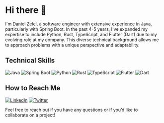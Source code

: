 # Hi there 👋

I'm Daniel Zelei, a software engineer with extensive experience in Java, particularly with Spring Boot. In the past 4-5 years, I've expanded my expertise to include Python, Rust, TypeScript, and Flutter (Dart) due to my evolving role at my company. This diverse technical background allows me to approach problems with a unique perspective and adaptability.

## Technical Skills
![Java](https://img.shields.io/badge/Java-ED8B00?style=for-the-badge&logo=java&logoColor=white)
![Spring Boot](https://img.shields.io/badge/Spring%20Boot-6DB33F?style=for-the-badge&logo=spring&logoColor=white)
![Python](https://img.shields.io/badge/Python-3776AB?style=for-the-badge&logo=python&logoColor=white)
![Rust](https://img.shields.io/badge/Rust-000000?style=for-the-badge&logo=rust&logoColor=white)
![TypeScript](https://img.shields.io/badge/TypeScript-007ACC?style=for-the-badge&logo=typescript&logoColor=white)
![Flutter](https://img.shields.io/badge/Flutter-02569B?style=for-the-badge&logo=flutter&logoColor=white)
![Dart](https://img.shields.io/badge/Dart-0175C2?style=for-the-badge&logo=dart&logoColor=white)

## How to Reach Me
[![LinkedIn](https://img.shields.io/badge/LinkedIn-0077B5?style=for-the-badge&logo=linkedin&logoColor=white)](https://www.linkedin.com/in/danielzelei/)
[![Twitter](https://img.shields.io/badge/Twitter-1DA1F2?style=for-the-badge&logo=twitter&logoColor=white)](https://x.com/daniel_zelei_)


Feel free to reach out if you have any questions or if you’d like to collaborate on a project!
